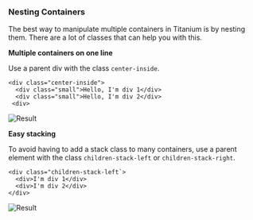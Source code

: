 ### Nesting Containers

The best way to manipulate multiple containers in Titanium is by nesting them. There are a lot of classes that can help you with this.


**Multiple containers on one line**

Use a parent div with the class `center-inside`.

```
<div class="center-inside">
  <div class="small">Hello, I'm div 1</div>
  <div class="small">Hello, I'm div 2</div>
 <div>
 ```

![Result](https://preview.ibb.co/npF148/Capture.png)

**Easy stacking**

To avoid having to add a stack class to many containers, use a parent element with the class `children-stack-left` or `children-stack-right`.

```
<div class="children-stack-left`>
  <div>I'm div 1</div>
  <div>I'm div 2</div>
</div>
```

![Result](https://preview.ibb.co/dDbYj8/Capture.png)
